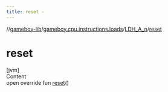```yaml
---
title: reset -
---
```

//[gameboy-lib](../../index.md)/[gameboy.cpu.instructions.loads](../index.md)/[LDH_A_n](index.md)/[reset](reset.md)



# reset  
[jvm]  
Content  
open override fun [reset](reset.md)()  



